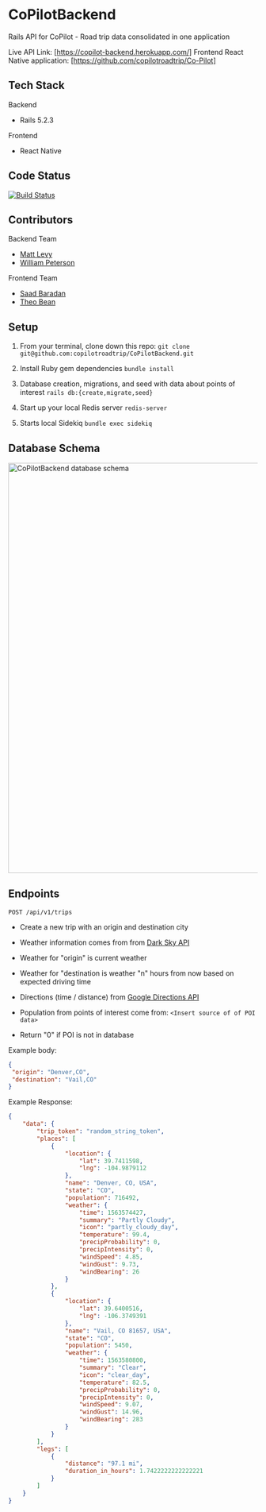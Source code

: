 # CoPilotBackend

Rails API for CoPilot - Road trip data consolidated in one application

Live API Link: [https://copilot-backend.herokuapp.com/]
Frontend React Native application: [https://github.com/copilotroadtrip/Co-Pilot]


## Tech Stack

Backend
- Rails 5.2.3

Frontend
- React Native

## Code Status

[![Build Status](https://travis-ci.com/copilotroadtrip/CoPilotBackend.svg?branch=master)](https://travis-ci.com/copilotroadtrip/CoPilotBackend)


## Contributors

Backend Team
- [Matt Levy](https://github.com/milevy1)
- [William Peterson](https://github.com/wipegup)

Frontend Team
- [Saad Baradan](https://github.com/saadricklamar)
- [Theo Bean](https://github.com/b3an5)


## Setup

1. From your terminal, clone down this repo:
`git clone git@github.com:copilotroadtrip/CoPilotBackend.git`

2. Install Ruby gem dependencies
`bundle install`

3. Database creation, migrations, and seed with data about points of interest
`rails db:{create,migrate,seed}`

4. Start up your local Redis server
`redis-server`

5. Starts local Sidekiq
`bundle exec sidekiq`


## Database Schema

<img width="826" alt="CoPilotBackend database schema" src="https://user-images.githubusercontent.com/36040194/61190610-5aad0000-a65c-11e9-8d59-1ae6eaa262bb.png">


## Endpoints

`POST /api/v1/trips`

- Create a new trip with an origin and destination city
- Weather information comes from from [Dark Sky API](https://darksky.net/dev/docs)
- Weather for "origin" is current weather
- Weather for "destination is weather "n" hours from now based on expected driving time

- Directions (time / distance) from [Google Directions API](https://developers.google.com/maps/documentation/directions/start)
- Population from points of interest come from:  `<Insert source of of POI data>`
- Return "0" if POI is not in database

Example body:
```json
{
 "origin": "Denver,CO",
 "destination": "Vail,CO"
}
```

Example Response:
```json
{
    "data": {
        "trip_token": "random_string_token",
        "places": [
            {
                "location": {
                    "lat": 39.7411598,
                    "lng": -104.9879112
                },
                "name": "Denver, CO, USA",
                "state": "CO",
                "population": 716492,
                "weather": {
                    "time": 1563574427,
                    "summary": "Partly Cloudy",
                    "icon": "partly_cloudy_day",
                    "temperature": 99.4,
                    "precipProbability": 0,
                    "precipIntensity": 0,
                    "windSpeed": 4.85,
                    "windGust": 9.73,
                    "windBearing": 26
                }
            },
            {
                "location": {
                    "lat": 39.6400516,
                    "lng": -106.3749391
                },
                "name": "Vail, CO 81657, USA",
                "state": "CO",
                "population": 5450,
                "weather": {
                    "time": 1563580800,
                    "summary": "Clear",
                    "icon": "clear_day",
                    "temperature": 82.5,
                    "precipProbability": 0,
                    "precipIntensity": 0,
                    "windSpeed": 9.07,
                    "windGust": 14.96,
                    "windBearing": 283
                }
            }
        ],
        "legs": [
            {
                "distance": "97.1 mi",
                "duration_in_hours": 1.7422222222222221
            }
        ]
    }
}
```
